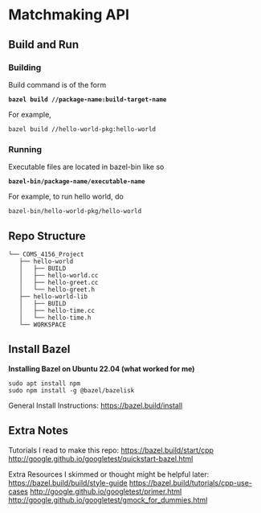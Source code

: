 # Matchmaking API
## Build and Run
### Building
Build command is of the form

**`bazel build //package-name:build-target-name`**

For example,

    bazel build //hello-world-pkg:hello-world
### Running
Executable files are located in bazel-bin like so

**`bazel-bin/package-name/executable-name`**

For example, to run hello world, do

    bazel-bin/hello-world-pkg/hello-world

## Repo Structure

    └── COMS_4156_Project
       ├── hello-world
       │   ├── BUILD
       │   ├── hello-world.cc
       │   ├── hello-greet.cc
       │   └── hello-greet.h
       ├── hello-world-lib
       │   ├── BUILD
       │   ├── hello-time.cc
       │   └── hello-time.h
       └── WORKSPACE

## Install Bazel
**Installing Bazel on Ubuntu 22.04 (what worked for me)**

    sudo apt install npm
    sudo npm install -g @bazel/bazelisk

General Install Instructions:
https://bazel.build/install
## Extra Notes
Tutorials I read to make this repo:
https://bazel.build/start/cpp
http://google.github.io/googletest/quickstart-bazel.html

Extra Resources I skimmed or thought might be helpful later:
https://bazel.build/build/style-guide
https://bazel.build/tutorials/cpp-use-cases
http://google.github.io/googletest/primer.html
http://google.github.io/googletest/gmock_for_dummies.html